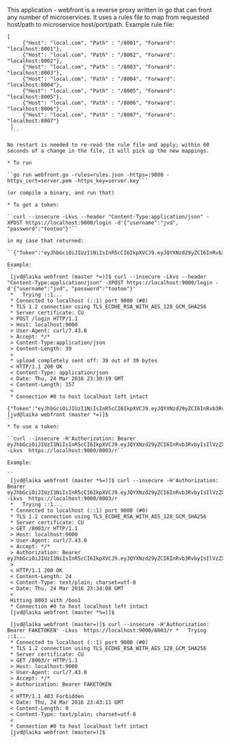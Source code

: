 This application - webfront is a reverse proxy written in go that can front any number of microservices. It uses a rules file to map from requested host/path to microservice host/port/path.  Example rule file:

   ```
   [
		{"Host": "local.com", "Path" : "/8001", "Forward": "localhost:8001"},
		{"Host": "local.com", "Path" : "/8002", "Forward": "localhost:8002"},
		{"Host": "local.com", "Path" : "/8003", "Forward": "localhost:8003"},
		{"Host": "local.com", "Path" : "/8004", "Forward": "localhost:8004"},
		{"Host": "local.com", "Path" : "/8005", "Forward": "localhost:8005"},
		{"Host": "local.com", "Path" : "/8006", "Forward": "localhost:8006"},
		{"Host": "local.com", "Path" : "/8007", "Forward": "localhost:8007"}
	]
	```

No restart is needed to re-read the rule file and apply; within 60 seconds of a change in the file, it will pick up the new mappings.

* To run

   ``go run webfront.go -rules=rules.json -https=:9000 -https_cert=server.pem -https_key=server.key``` 

   (or compile a binary, and run that)

* To get a token:

   ``curl --insecure -Lkvs --header "Content-Type:application/json" -XPOST https://localhost:9000/login -d'{"username":"jvd", "password":"tootoo"}'``
   
   in my case that returned: 

   ``{"Token":"eyJhbGciOiJIUzI1NiIsInR5cCI6IkpXVCJ9.eyJQYXNzd29yZCI6InRvb3RvbyIsIlVzZXIiOiIiLCJleHAiOjE0NTg5NDg2MTl9.quCwZ5vghVBucxMxQ4fSfD84yw_yPEp9qLGGQNcHNUk"}``
   
   Example:
   ``
	[jvd@laika webfront (master *=)]$ curl --insecure -Lkvs --header "Content-Type:application/json" -XPOST https://localhost:9000/login -d'{"username":"jvd", "password":"tootoo"}'
	*   Trying ::1...
	* Connected to localhost (::1) port 9000 (#0)
	* TLS 1.2 connection using TLS_ECDHE_RSA_WITH_AES_128_GCM_SHA256
	* Server certificate: CU
	> POST /login HTTP/1.1
	> Host: localhost:9000
	> User-Agent: curl/7.43.0
	> Accept: */*
	> Content-Type:application/json
	> Content-Length: 39
	>
	* upload completely sent off: 39 out of 39 bytes
	< HTTP/1.1 200 OK
	< Content-Type: application/json
	< Date: Thu, 24 Mar 2016 23:30:19 GMT
	< Content-Length: 157
	<
	* Connection #0 to host localhost left intact
	{"Token":"eyJhbGciOiJIUzI1NiIsInR5cCI6IkpXVCJ9.eyJQYXNzd29yZCI6InRvb3RvbyIsIlVzZXIiOiIiLCJleHAiOjE0NTg5NDg2MTl9.quCwZ5vghVBucxMxQ4fSfD84yw_yPEp9qLGGQNcHNUk"}[jvd@laika webfront (master *=)]$
   ``
 * To use a token: 

   ``curl --insecure -H'Authorization: Bearer eyJhbGciOiJIUzI1NiIsInR5cCI6IkpXVCJ9.eyJQYXNzd29yZCI6InRvb3RvbyIsIlVzZXIiOiIiLCJleHAiOjE0NTg5NDg2MTl9.quCwZ5vghVBucxMxQ4fSfD84yw_yPEp9qLGGQNcHNUk' -Lkvs  https://localhost:9000/8003/r``

   Example:

   ``
    [jvd@laika webfront (master *%=)]$ curl --insecure -H'Authorization: Bearer eyJhbGciOiJIUzI1NiIsInR5cCI6IkpXVCJ9.eyJQYXNzd29yZCI6InRvb3RvbyIsIlVzZXIiOiIiLCJleHAiOjE0NTg5NDg2MTl9.quCwZ5vghVBucxMxQ4fSfD84yw_yPEp9qLGGQNcHNUk' -Lkvs  https://localhost:9000/8003/r
	*   Trying ::1...
	* Connected to localhost (::1) port 9000 (#0)
	* TLS 1.2 connection using TLS_ECDHE_RSA_WITH_AES_128_GCM_SHA256
	* Server certificate: CU
	> GET /8003/r HTTP/1.1
	> Host: localhost:9000
	> User-Agent: curl/7.43.0
	> Accept: */*
	> Authorization: Bearer eyJhbGciOiJIUzI1NiIsInR5cCI6IkpXVCJ9.eyJQYXNzd29yZCI6InRvb3RvbyIsIlVzZXIiOiIiLCJleHAiOjE0NTg5NDg2MTl9.quCwZ5vghVBucxMxQ4fSfD84yw_yPEp9qLGGQNcHNUk
	>
	< HTTP/1.1 200 OK
	< Content-Length: 24
	< Content-Type: text/plain; charset=utf-8
	< Date: Thu, 24 Mar 2016 23:34:08 GMT
	<
	Hitting 8003 with /boo1
	* Connection #0 to host localhost left intact
	[jvd@laika webfront (master *%=)]$

	[jvd@laika webfront (master=)]$ curl --insecure -H'Authorization: Bearer FAKETOKEN' -Lkvs  https://localhost:9000/8003/r *   Trying ::1...
	* Connected to localhost (::1) port 9000 (#0)
	* TLS 1.2 connection using TLS_ECDHE_RSA_WITH_AES_128_GCM_SHA256
	* Server certificate: CU
	> GET /8003/r HTTP/1.1
	> Host: localhost:9000
	> User-Agent: curl/7.43.0
	> Accept: */*
	> Authorization: Bearer FAKETOKEN
	>
	< HTTP/1.1 403 Forbidden
	< Date: Thu, 24 Mar 2016 23:43:11 GMT
	< Content-Length: 0
	< Content-Type: text/plain; charset=utf-8
	<
	* Connection #0 to host localhost left intact
	[jvd@laika webfront (master=)]$
    ``